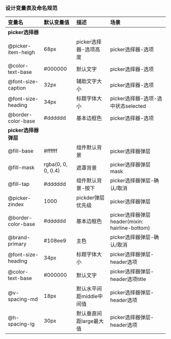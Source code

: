 ### 设计变量表及命名规范

| 变量名                 | 默认变量值    | 描述                   | 场景                            |
| :--------------------- | :----------| :----------------------|:-------------------------------|
| **picker选择器**       |
| @picker-item-heigh    | 68px        | picker选择器-选项高度    | picker选择器-选项                 |
| @color-text-base      | #000000     | 默认文字                | picker选择器-选项                 |
| @font-size-caption    | 32px        | 辅助文字大小             | picker选择器-选项                 |
| @font-size-heading    | 34px        | 标题字体大小             | picker选择器-选项-选中状态selected |
| @border-color-base    | #dddddd     | 基本边框色               | picker选择器-选项                |
| **picker选择器弹层**    |
| @fill-base            | #ffffff     | 组件默认背景             | picker选择器弹层                  |
| @fill-mask            | rgba(0, 0, 0, 0.4)  | 遮罩背景        | picker选择器弹层mask               |
| @fill-tap             | #dddddd     | 组件默认背景-按下        | picker选择器弹层-确认/取消           |
| @picker-zindex        | 1000        | pickder弹层优先级        |  picker选择器弹层                  |
| @border-color-base    | #dddddd     | 基本边框色               | picker选择器弹层header(mixin: hairline-bottom)|
| @brand-primary        | #108ee9     | 主色                    | picker选择器弹层-确认/取消          |
| @font-size-heading    | 34px        | 标题字体大小             | picker选择器弹层-header选项         |
| @color-text-base      | #000000     | 默认文字                | picker选择器弹层-header选项title     |
| @v-spacing-md         | 18px        | 默认水平间距middle中间值  | picker选择器弹层-header选项          |
| @h-spacing-lg         | 30px        | 默认垂直间距large最大值   | picker选择器弹层-header选项          |
